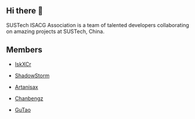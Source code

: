 ## Hi there 👋

SUSTech ISACG Association is a team of talented developers collaborating on amazing projects at SUSTech, China.

## Members

- [IskXCr](https://github.com/IskXCr)

- [ShadowStorm](https://github.com/Jayfeather233)

- [Artanisax](https://github.com/Artanisax)

- [Chanbengz](https://github.com/chanbengz)

- [GuTao](https://github.com/GuTaoZi)

<!--

**Here are some ideas to get you started:**

🙋‍♀️ A short introduction - what is your organization all about?
🌈 Contribution guidelines - how can the community get involved?
👩‍💻 Useful resources - where can the community find your docs? Is there anything else the community should know?
🍿 Fun facts - what does your team eat for breakfast?
🧙 Remember, you can do mighty things with the power of [Markdown](https://docs.github.com/github/writing-on-github/getting-started-with-writing-and-formatting-on-github/basic-writing-and-formatting-syntax)
-->
